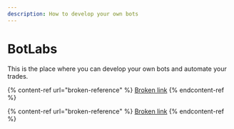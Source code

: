 ```yaml
---
description: How to develop your own bots
---
```


# BotLabs

This is the place where you can develop your own bots and automate your trades.&#x20;

{% content-ref url="broken-reference" %}
[Broken link](broken-reference)
{% endcontent-ref %}

{% content-ref url="broken-reference" %}
[Broken link](broken-reference)
{% endcontent-ref %}



